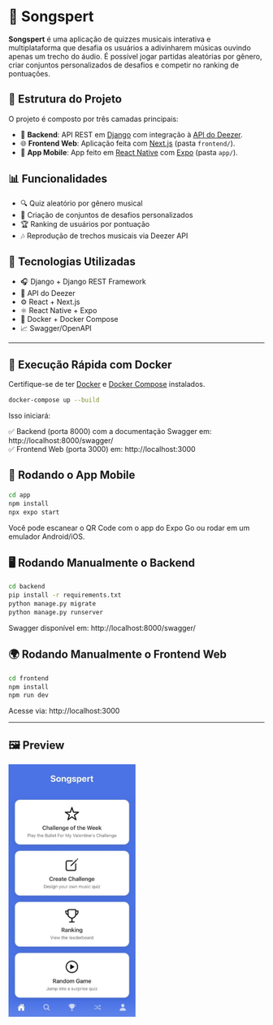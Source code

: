 # 🎵 Songspert

**Songspert** é uma aplicação de quizzes musicais interativa e multiplataforma que desafia os usuários a adivinharem músicas ouvindo apenas um trecho do áudio. É possível jogar partidas aleatórias por gênero, criar conjuntos personalizados de desafios e competir no ranking de pontuações.

## 🧩 Estrutura do Projeto

O projeto é composto por três camadas principais:

- 🧠 **Backend**: API REST em [Django](https://www.djangoproject.com/) com integração à [API do Deezer](https://developers.deezer.com/).
- 🌐 **Frontend Web**: Aplicação feita com [Next.js](https://nextjs.org/) (pasta `frontend/`).
- 📱 **App Mobile**: App feito em [React Native](https://reactnative.dev/) com [Expo](https://expo.dev/) (pasta `app/`).



## 📊 Funcionalidades

- 🔍 Quiz aleatório por gênero musical  
- 👥 Criação de conjuntos de desafios personalizados  
- 🏆 Ranking de usuários por pontuação  
- 🎶 Reprodução de trechos musicais via Deezer API  


## 🔧 Tecnologias Utilizadas

- 🎧 Django + Django REST Framework  
- 🎼 API do Deezer  
- ⚙️ React + Next.js  
- ⚛️ React Native + Expo  
- 🐋 Docker + Docker Compose  
- 📈 Swagger/OpenAPI  

---

## 🚀 Execução Rápida com Docker

Certifique-se de ter [Docker](https://www.docker.com/) e [Docker Compose](https://docs.docker.com/compose/) instalados.

```bash
docker-compose up --build
```

Isso iniciará:

✅ Backend (porta 8000) com a documentação Swagger em: http://localhost:8000/swagger/  
✅ Frontend Web (porta 3000) em: http://localhost:3000



## 📱 Rodando o App Mobile

```bash
cd app
npm install
npx expo start
```

Você pode escanear o QR Code com o app do Expo Go ou rodar em um emulador Android/iOS.


## 🖥️ Rodando Manualmente o Backend

```bash
cd backend
pip install -r requirements.txt
python manage.py migrate
python manage.py runserver
```

Swagger disponível em: http://localhost:8000/swagger/


## 🌍 Rodando Manualmente o Frontend Web

```bash
cd frontend
npm install
npm run dev
```

Acesse via: http://localhost:3000

---

## 🖼️ Preview

<img src="app/assets/preview_home.jpeg" alt="Preview da aplicação" width="250"/>